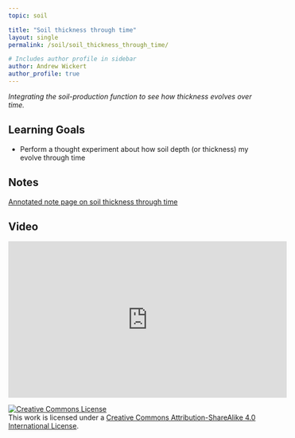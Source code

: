 ```yaml
---
topic: soil

title: "Soil thickness through time"
layout: single
permalink: /soil/soil_thickness_through_time/

# Includes author profile in sidebar
author: Andrew Wickert
author_profile: true
---
```


*Integrating the soil-production function to see how thickness evolves over time.*

## Learning Goals

* Perform a thought experiment about how soil depth (or thickness) my evolve through time

## Notes

[Annotated note page on soil thickness through time](/assets/notes/evolution_of_soil_depth_annotated.pdf)

## Video

<iframe width="560" height="315" src="https://www.youtube.com/embed/KI2_Gn1K_Kw" frameborder="0" allow="accelerometer; autoplay; clipboard-write; encrypted-media; gyroscope; picture-in-picture" allowfullscreen></iframe>


<a rel="license" href="http://creativecommons.org/licenses/by-sa/4.0/"><img alt="Creative Commons License" style="border-width:0" src="https://i.creativecommons.org/l/by-sa/4.0/88x31.png" /></a><br />This work is licensed under a <a rel="license" href="http://creativecommons.org/licenses/by-sa/4.0/">Creative Commons Attribution-ShareAlike 4.0 International License</a>.
